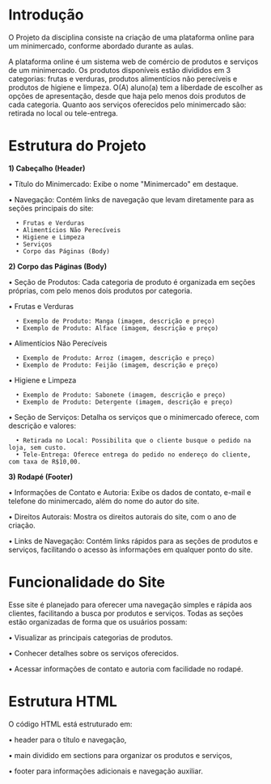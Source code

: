 # Introdução
O Projeto da disciplina consiste na criação de uma plataforma online para um minimercado, conforme abordado durante as aulas.

A plataforma online é um sistema web de comércio de produtos e serviços de um minimercado. Os produtos disponíveis estão divididos em 3 categorias: frutas e verduras, produtos alimentícios não perecíveis e produtos de higiene e limpeza. O(A) aluno(a) tem a liberdade de escolher as opções de apresentação, desde que haja pelo menos dois produtos de cada categoria. Quanto aos serviços oferecidos pelo minimercado são: retirada no local ou tele-entrega.

# Estrutura do Projeto
**1) Cabeçalho (Header)**

• Título do Minimercado: Exibe o nome "Minimercado" em destaque.

• Navegação: Contém links de navegação que levam diretamente para as seções principais do site:
 
      • Frutas e Verduras
      • Alimentícios Não Perecíveis
      • Higiene e Limpeza
      • Serviços
      • Corpo das Páginas (Body)

**2) Corpo das Páginas (Body)**

• Seção de Produtos: Cada categoria de produto é organizada em seções próprias, com pelo menos dois produtos por categoria.

   • Frutas e Verduras
    
      • Exemplo de Produto: Manga (imagem, descrição e preço)
      • Exemplo de Produto: Alface (imagem, descrição e preço)
      
   • Alimentícios Não Perecíveis
   
      • Exemplo de Produto: Arroz (imagem, descrição e preço)
      • Exemplo de Produto: Feijão (imagem, descrição e preço)
      
   • Higiene e Limpeza
   
      • Exemplo de Produto: Sabonete (imagem, descrição e preço)
      • Exemplo de Produto: Detergente (imagem, descrição e preço)
      
   • Seção de Serviços: Detalha os serviços que o minimercado oferece, com descrição e valores:
   
      • Retirada no Local: Possibilita que o cliente busque o pedido na loja, sem custo.
      • Tele-Entrega: Oferece entrega do pedido no endereço do cliente, com taxa de R$10,00.

**3) Rodapé (Footer)**

• Informações de Contato e Autoria: Exibe os dados de contato, e-mail e telefone do minimercado, além do nome do autor do site.

• Direitos Autorais: Mostra os direitos autorais do site, com o ano de criação.

• Links de Navegação: Contém links rápidos para as seções de produtos e serviços, facilitando o acesso às informações em qualquer ponto do site.

# Funcionalidade do Site
Esse site é planejado para oferecer uma navegação simples e rápida aos clientes, facilitando a busca por produtos e serviços. Todas as seções estão organizadas de forma que os usuários possam:

• Visualizar as principais categorias de produtos.

• Conhecer detalhes sobre os serviços oferecidos.

• Acessar informações de contato e autoria com facilidade no rodapé.

# Estrutura HTML
O código HTML está estruturado em:

• header para o título e navegação,

• main dividido em sections para organizar os produtos e serviços,

• footer para informações adicionais e navegação auxiliar.
